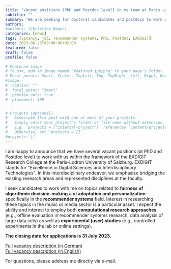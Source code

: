 ```yaml
---
title: "Vacant positions (PhD and Postdoc level) in my team at Paris Lodron University Salzburg"
subtitle: ""
summary: "We are seeking for doctoral candidates and postdocs to work with us within the framework of the EXDIGIT Research College at the Paris-Lodron University of Salzburg."
authors: 
#authors: [Christine Bauer]
categories: [news]
tags: [vacancy, job, recommender systems, PhD, Postdoc, EXDIGIT]
date: 2023-06-23T09:00:00+02:00
featured: false
draft: false
profile: false

# Featured image
# To use, add an image named `featured.jpg/png` to your page's folder.
# Focal points: Smart, Center, TopLeft, Top, TopRight, Left, Right, BottomLeft, Bottom, BottomRight.
#image:
#  caption: ""
#  focal_point: "Smart"
#  preview_only: true
#  placement: 300


# Projects (optional).
#   Associate this post with one or more of your projects.
#   Simply enter your project's folder or file name without extension.
#   E.g. `projects = ["internal-project"]` references `content/project/deep-learning/index.md`.
#   Otherwise, set `projects = []`.
#projects: []
---
```


I am happy to announce that we have several vacant positions (at PhD and Postdoc level) to work with us within the framework of the EXDIGIT Research College at the Paris-Lodron University of Salzburg.
EXDIGIT stands for "Excellence in Digital Sciences and Interdisciplinary Technologies". In this interdisciplinary endeavor, we emphasize bridging the existing research areas and represented disciplines at the faculty. 

I seek candidates to work with me on topics related to **fairness of algorithmic decision-making** and **adaptation and personalization**---specifically in the **recommender systems** field. Interest in researching these topics in the music or media sector is a particular asset.
I expect the ability and interest to employ both **computational research approaches** (e.g., offline evaluation in recommender systems research, data analysis of large data sets) as well as **experimental (user) studies** (e.g., controlled experiments in the lab or online settings).

**The closing date for applications is 31 July 2023.**

[Full vacancy description (in German)](./EXDIGIT_C4C_ResearchCollege_deutsch.pdf)  
[Full vacancy description (in English)](./C4C_ResearchCollege_final_EN.pdf)  

For questions, please address me directly via e-mail.